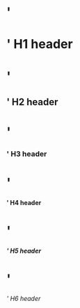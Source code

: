 #  '<h1>' H1 header
#  '<h2>' H2 header
#  '<h3>' H3 header
#  '<h4>' H4 header
#  '<h5>' H5 header
#  '<h6>' H6 header
